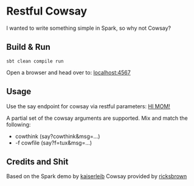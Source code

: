 # Restful Cowsay

I wanted to write something simple in Spark, so why not Cowsay?

## Build & Run
```
sbt clean compile run
```
Open a browser and head over to:
[localhost:4567](http://localhost:4567)

## Usage
Use the say endpoint for cowsay via restful parameters:
[HI MOM!](http://localhost:4567/say?msg=Hi%20Mom!)

A partial set of the cowsay arguments are supported.
Mix and match the following:

* cowthink (say?cowthink&msg=...)
* -f cowfile (say?f=tux&msg=...)

## Credits and Shit

Based on the Spark demo by [kaiserleib](https://github.com/kaiserleib/hello-spark-sbt)
Cowsay provided by [ricksbrown](https://github.com/ricksbrown/cowsay)
